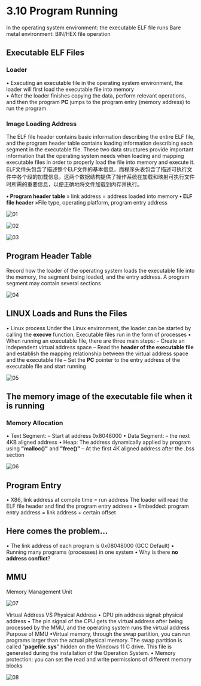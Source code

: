 # 3.10 Program Running



In the operating system environment: the executable ELF file runs
Bare metal environment: BIN/HEX file operation



## Executable ELF Files

### Loader

• Executing an executable file in the operating system environment, the loader will first load the executable file into memory  
• After the loader finishes copying the data, perform relevant operations, and then the program **PC** jumps to the program entry (memory address) to run the program.  

### Image Loading Address

The ELF file header contains basic information describing the entire ELF file, and the program header table contains loading information describing each segment in the executable file. These two data structures provide important information that the operating system needs when loading and mapping executable files in order to properly load the file into memory and execute it.
ELF文件头包含了描述整个ELF文件的基本信息，而程序头表包含了描述可执行文件中各个段的加载信息。这两个数据结构提供了操作系统在加载和映射可执行文件时所需的重要信息，以便正确地将文件加载到内存并执行。

**• Program header table**
	» link address = address loaded into memory
**• ELF file header**
	»File type, operating platform, program entry address

![01](https://github.com/knightsummon/02-Computer-underlying-programming-and-system-optimization/blob/main/03%20Compile%20Linking%20and%20Run%20the%20Program/3.10%20Program%20Running.assets/01.jpg)

![02](https://github.com/knightsummon/02-Computer-underlying-programming-and-system-optimization/blob/main/03%20Compile%20Linking%20and%20Run%20the%20Program/3.10%20Program%20Running.assets/02.jpg)

![03](https://github.com/knightsummon/02-Computer-underlying-programming-and-system-optimization/blob/main/03%20Compile%20Linking%20and%20Run%20the%20Program/3.10%20Program%20Running.assets/03.jpg)



## Program Header Table

Record how the loader of the operating system loads the executable file into the memory, the segment being loaded, and the entry address. A program segment may contain several sections

![04](https://github.com/knightsummon/02-Computer-underlying-programming-and-system-optimization/blob/main/03%20Compile%20Linking%20and%20Run%20the%20Program/3.10%20Program%20Running.assets/04.jpg)



## LINUX Loads and Runs the Files

• Linux process
		Under the Linux environment, the loader can be started by calling the **execve** function. Executable files run in the form of processes
• When running an executable file, there are three main steps:
	– Create an independent virtual address space
	– Read the **header of the executable file** and establish the mapping relationship between the virtual address space and the executable file
	– Set the **PC** pointer to the entry address of the executable file and start running

![05](https://github.com/knightsummon/02-Computer-underlying-programming-and-system-optimization/blob/main/03%20Compile%20Linking%20and%20Run%20the%20Program/3.10%20Program%20Running.assets/05.jpg)



## The memory image of the executable file when it is running

### Memory Allocation

• Text Segment:
	– Start at address 0x8048000
• Data Segment:
	– the next 4KB aligned address
• Heap: The address dynamically applied by program using **"malloc()"** and **"free()"** 
	– At the first 4K aligned address after the .bss section

![06](https://github.com/knightsummon/02-Computer-underlying-programming-and-system-optimization/blob/main/03%20Compile%20Linking%20and%20Run%20the%20Program/3.10%20Program%20Running.assets/06.jpg)



## Program Entry

• X86, link address at compile time = run address
	The loader will read the ELF file header and find the program entry address
• Embedded: program entry address = link address + certain offset



## Here comes the problem...

• The link address of each program is 0x08048000 (GCC Default)
• Running many programs (processes) in one system
• Why is there **no address conflict**?



## MMU

Memory Management Unit

![07](https://github.com/knightsummon/02-Computer-underlying-programming-and-system-optimization/blob/main/03%20Compile%20Linking%20and%20Run%20the%20Program/3.10%20Program%20Running.assets/07.jpg)

Virtual Address VS Physical Address
	• CPU pin address signal: physical address
	• The pin signal of the CPU gets the virtual address after being processed by the MMU, and the operating system runs the virtual address
Purpose of MMU
	•Virtual memory, through the swap partition, you can run programs larger than the actual physical memory. The swap partition is called "**pagefile.sys**" hidden on the Windows 11 C drive. This file is generated during the installation  of the Operation System.
	• Memory protection: you can set the read and write permissions of different memory blocks

![08](https://github.com/knightsummon/02-Computer-underlying-programming-and-system-optimization/blob/main/03%20Compile%20Linking%20and%20Run%20the%20Program/3.10%20Program%20Running.assets/08.jpg)
